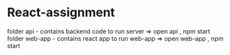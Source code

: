 # React-assignment
folder api - contains backend code
to run server => open api , npm start
folder web-app - contains react app
to run web-app => open web-app , npm start
